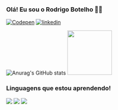### Olá! Eu sou o Rodrigo Botelho 🗿🍷

[![Codepen](https://img.shields.io/badge/Codepen-000000?style=for-the-badge&logo=codepen&logoColor=white)](https://codepen.io/rodrigocbotelho)
[![linkedin](https://img.shields.io/badge/LinkedIn-0077B5?style=for-the-badge&logo=linkedin&logoColor=white)](https://www.linkedin.com/in/rodrigo-botelho-881535248/)

![Anurag's GitHub stats](https://github-readme-stats.vercel.app/api?username=rodrigocbotelho&show_icons=true&theme=tokyonight)
<img height="120em" src="https://github-readme-stats.vercel.app/api/top-langs/?username=rodrigocbotelho&layout=compact&langs_count=7&theme=tokyonight"/>

<h3>Linguagens que estou aprendendo!</h3>
<div>
  <img src="https://img.shields.io/badge/HTML5-E34F26?style=for-the-badge&logo=html5&logoColor=white">
  <img src="https://img.shields.io/badge/CSS3-1572B6?style=for-the-badge&logo=css3&logoColor=white">
  <img src="https://img.shields.io/badge/JavaScript-323330?style=for-the-badge&logo=javascript&logoColor=F7DF1E">
</div>
